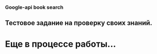 ### Google-api book search

## Тестовое задание на проверку своих знаний.

# Еще в процессе работы...
